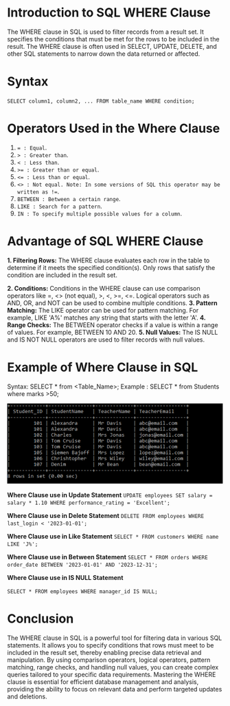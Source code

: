 # Introduction to SQL WHERE Clause

The WHERE clause in SQL is used to filter records from a result set. It specifies the conditions that must be met for the rows to be included in the result. The WHERE clause is often used in SELECT, UPDATE, DELETE, and other SQL statements to narrow down the data returned or affected.

# Syntax 
`SELECT column1, column2, ...
FROM table_name
WHERE condition;`

# Operators Used in the Where Clause
1. `= : Equal`.
2. `> : Greater than`.	
3. `< : Less than`.
4. `>= : Greater than or equal`.	
5. `<= : Less than or equal`.
6. `<> : Not equal. Note: In some versions of SQL this operator may be written as !=`.
7. `BETWEEN : Between a certain range`.
8. `LIKE : Search for a pattern`.	
9. `IN : To specify multiple possible values for a column`.
# Advantage of SQL WHERE Clause

**1. Filtering Rows:** The WHERE clause evaluates each row in the table to determine if it meets the specified condition(s). Only rows that satisfy the condition are included in the result set.

**2. Conditions:** Conditions in the WHERE clause can use comparison operators like =, <> (not equal), >, <, >=, <=.
Logical operators such as AND, OR, and NOT can be used to combine multiple conditions.
**3. Pattern Matching:** The LIKE operator can be used for pattern matching. For example, LIKE 'A%' matches any string that starts with the letter 'A'.
**4. Range Checks:** The BETWEEN operator checks if a value is within a range of values. For example, BETWEEN 10 AND 20.
**5. Null Values:** The IS NULL and IS NOT NULL operators are used to filter records with null values.

# Example of Where Clause in SQL

Syntax: SELECT * from <Table_Name>;
Example : SELECT * from Students where marks >50;

![Picture](image.png)

**Where Clause use in Update Statement**
`UPDATE employees SET salary = salary * 1.10
WHERE performance_rating = 'Excellent';`

**Where Clause use in Delete Statement**
`DELETE FROM employees
WHERE last_login < '2023-01-01';`


**Where Clause use in Like Statement**
`SELECT * FROM customers
WHERE name LIKE 'J%';`


**Where Clause use in Between Statement**
`SELECT * FROM orders
WHERE order_date BETWEEN '2023-01-01' AND '2023-12-31';`


**Where Clause use in IS NULL Statement**

`SELECT * FROM employees
WHERE manager_id IS NULL;`

# Conclusion
The WHERE clause in SQL is a powerful tool for filtering data in various SQL statements. It allows you to specify conditions that rows must meet to be included in the result set, thereby enabling precise data retrieval and manipulation. By using comparison operators, logical operators, pattern matching, range checks, and handling null values, you can create complex queries tailored to your specific data requirements. Mastering the WHERE clause is essential for efficient database management and analysis, providing the ability to focus on relevant data and perform targeted updates and deletions.